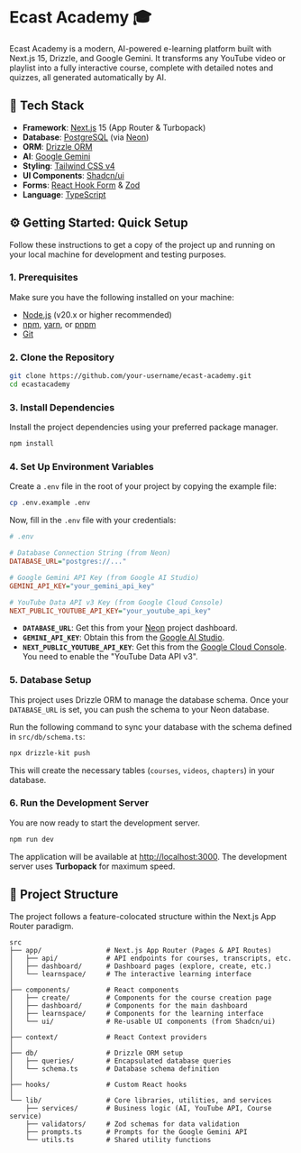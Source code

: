 # Ecast Academy 🎓

Ecast Academy is a modern, AI-powered e-learning platform built with Next.js 15, Drizzle, and Google Gemini. It transforms any YouTube video or playlist into a fully interactive course, complete with detailed notes and quizzes, all generated automatically by AI.

## 🚀 Tech Stack

-   **Framework**: [Next.js](https://nextjs.org/) 15 (App Router & Turbopack)
-   **Database**: [PostgreSQL](https://www.postgresql.org/) (via [Neon](https://neon.tech/))
-   **ORM**: [Drizzle ORM](https://orm.drizzle.team/)
-   **AI**: [Google Gemini](https://ai.google.dev/)
-   **Styling**: [Tailwind CSS v4](https://tailwindcss.com/)
-   **UI Components**: [Shadcn/ui](https://ui.shadcn.com/)
-   **Forms**: [React Hook Form](https://react-hook-form.com/) & [Zod](https://zod.dev/)
-   **Language**: [TypeScript](https://www.typescriptlang.org/)

## ⚙️ Getting Started: Quick Setup

Follow these instructions to get a copy of the project up and running on your local machine for development and testing purposes.

### 1. Prerequisites

Make sure you have the following installed on your machine:
-   [Node.js](https://nodejs.org/) (v20.x or higher recommended)
-   [npm](https://www.npmjs.com/), [yarn](https://yarnpkg.com/), or [pnpm](https://pnpm.io/)
-   [Git](https://git-scm.com/)

### 2. Clone the Repository

```bash
git clone https://github.com/your-username/ecast-academy.git
cd ecastacademy
```

### 3. Install Dependencies

Install the project dependencies using your preferred package manager.

```bash
npm install
```

### 4. Set Up Environment Variables

Create a `.env` file in the root of your project by copying the example file:

```bash
cp .env.example .env
```

Now, fill in the `.env` file with your credentials:

```ini
# .env

# Database Connection String (from Neon)
DATABASE_URL="postgres://..."

# Google Gemini API Key (from Google AI Studio)
GEMINI_API_KEY="your_gemini_api_key"

# YouTube Data API v3 Key (from Google Cloud Console)
NEXT_PUBLIC_YOUTUBE_API_KEY="your_youtube_api_key"
```

-   **`DATABASE_URL`**: Get this from your [Neon](https://neon.tech/) project dashboard.
-   **`GEMINI_API_KEY`**: Obtain this from the [Google AI Studio](https://aistudio.google.com/app/apikey).
-   **`NEXT_PUBLIC_YOUTUBE_API_KEY`**: Get this from the [Google Cloud Console](https://console.cloud.google.com/apis/library/youtube.googleapis.com). You need to enable the "YouTube Data API v3".

### 5. Database Setup

This project uses Drizzle ORM to manage the database schema. Once your `DATABASE_URL` is set, you can push the schema to your Neon database.

Run the following command to sync your database with the schema defined in `src/db/schema.ts`:

```bash
npx drizzle-kit push
```

This will create the necessary tables (`courses`, `videos`, `chapters`) in your database.

### 6. Run the Development Server

You are now ready to start the development server.

```bash
npm run dev
```

The application will be available at [http://localhost:3000](http://localhost:3000). The development server uses **Turbopack** for maximum speed.

## 📂 Project Structure

The project follows a feature-colocated structure within the Next.js App Router paradigm.

```
src
├── app/                # Next.js App Router (Pages & API Routes)
│   ├── api/            # API endpoints for courses, transcripts, etc.
│   ├── dashboard/      # Dashboard pages (explore, create, etc.)
│   └── learnspace/     # The interactive learning interface
│
├── components/         # React components
│   ├── create/         # Components for the course creation page
│   ├── dashboard/      # Components for the main dashboard
│   ├── learnspace/     # Components for the learning interface
│   └── ui/             # Re-usable UI components (from Shadcn/ui)
│
├── context/            # React Context providers
│
├── db/                 # Drizzle ORM setup
│   ├── queries/        # Encapsulated database queries
│   └── schema.ts       # Database schema definition
│
├── hooks/              # Custom React hooks
│
└── lib/                # Core libraries, utilities, and services
    ├── services/       # Business logic (AI, YouTube API, Course service)
    ├── validators/     # Zod schemas for data validation
    ├── prompts.ts      # Prompts for the Google Gemini API
    └── utils.ts        # Shared utility functions
```
